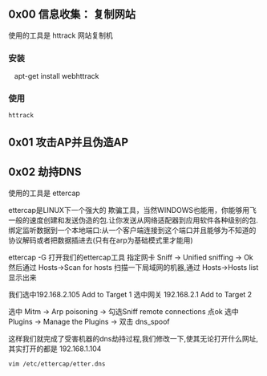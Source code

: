 ## 0x00 信息收集： 复制网站 ##
使用的工具是 httrack 网站复制机
### 安装 ###
    apt-get install webhttrack

### 使用 ###

    httrack

## 0x01 攻击AP并且伪造AP ##
## 0x02 劫持DNS ## 
使用的工具是 ettercap 
 
ettercap是LINUX下一个强大的 欺骗工具，当然WINDOWS也能用，你能够用飞一般的速度创建和发送伪造的包.让你发送从网络适配器到应用软件各种级别的包.绑定监听数据到一个本地端口:从一个客户端连接到这个端口并且能够为不知道的协议解码或者把数据插进去(只有在arp为基础模式里才能用) 
 
ettercap -G 打开我们的ettercap工具 
指定网卡 Sniff -> Unified sniffing -> Ok 
然后通过 Hosts->Scan for hosts 扫描一下局域网的机器,通过 Hosts->Hosts list 显示出来 
 
我们选中192.168.2.105 Add to Target 1 
选中网关 192.168.2.1 Add to Target 2 
 
选中 Mitm -> Arp poisoning -> 勾选Sniff remote connections 点ok 
选中 Plugins -> Manage the Plugins -> 双击 dns_spoof  
 
这样我们就完成了受害机器的dns劫持过程,我们修改一下,使其无论打开什么网址,其实打开的都是 192.168.1.104 

    vim /etc/ettercap/etter.dns 
 

 

